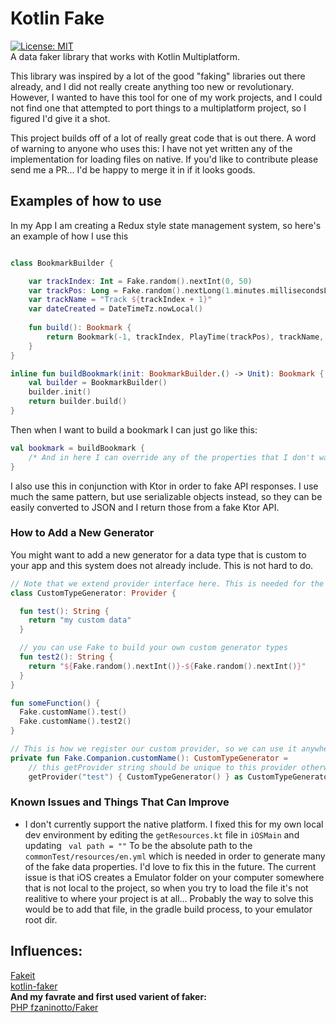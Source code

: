 # Kotlin Fake
[![License: MIT](https://img.shields.io/badge/License-MIT-yellow.svg)](https://opensource.org/licenses/MIT)  
A data faker library that works with Kotlin Multiplatform. 

This library was inspired by a lot of the good "faking" libraries out there already, 
and I did not really create anything too new or revolutionary. However, I wanted to have this tool 
for one of my work projects, and I could not find one that attempted to port things to a multiplatform project, 
so I figured I'd give it a shot.

This project builds off of a lot of really great code that is out there. A word of warning to anyone who uses this:
I have not yet written any of the implementation for loading files on native. If you'd like to contribute please send me 
a PR... I'd be happy to merge it in if it looks goods. 

## Examples of how to use

In my App I am creating a Redux style state management system, so here's an example of how I use this

```kotlin

class BookmarkBuilder {

    var trackIndex: Int = Fake.random().nextInt(0, 50)
    var trackPos: Long = Fake.random().nextLong(1.minutes.millisecondsLong, 45.minutes.millisecondsLong)
    var trackName = "Track ${trackIndex + 1}"
    var dateCreated = DateTimeTz.nowLocal()
    
    fun build(): Bookmark {
        return Bookmark(-1, trackIndex, PlayTime(trackPos), trackName, dateCreated)
    }
}

inline fun buildBookmark(init: BookmarkBuilder.() -> Unit): Bookmark {
    val builder = BookmarkBuilder()
    builder.init()
    return builder.build()
}

```

Then when I want to build a bookmark I can just go like this: 
```kotlin
val bookmark = buildBookmark {
    /* And in here I can override any of the properties that I don't want faker generating */
}
```

I also use this in conjunction with Ktor in order to fake API responses. I use much the same pattern, but use 
serializable objects instead, so they can be easily converted to JSON and I return those from a fake Ktor API. 

###  How to Add  a New Generator
You might want to add a new generator for a data type that is custom to your app and this system does not 
already include. This is not hard to do. 

```kotlin
// Note that we extend provider interface here. This is needed for the getProvider method to register your provider
class CustomTypeGenerator: Provider {

  fun test(): String {
    return "my custom data"
  }

  // you can use Fake to build your own custom generator types
  fun test2(): String {
    return "${Fake.random().nextInt()}-${Fake.random().nextInt()}"
  }
}

fun someFunction() {
  Fake.customName().test()
  Fake.customName().test2()
}

// This is how we register our custom provider, so we can use it anywhere where Fake is accessible
private fun Fake.Companion.customName(): CustomTypeGenerator = 
    // this getProvider string should be unique to this provider otherwise you might have nasty exceptions
    getProvider("test") { CustomTypeGenerator() } as CustomTypeGenerator

```


### Known Issues and Things That Can Improve
* I don't currently support the native platform. I fixed this for my own 
  local dev environment by editing the `getResources.kt` file in `iOSMain` and updating 
  ` 
  val path = ""
   `
To be the absolute path to the `commonTest/resources/en.yml` which is needed in order to generate many of
  the fake data properties. I'd love to fix this in the future. The current issue is that iOS creates a 
  Emulator folder on your computer somewhere that is not local to the project, so when you try to load the
  file it's not realitive to where your project is at all... Probably the way to solve this would be to 
  add that file, in the gradle build process, to your emulator root dir. 

## Influences: 
[Fakeit](https://github.com/moove-it/fakeit)    
[kotlin-faker](https://github.com/serpro69/kotlin-faker)    
**And my favrate and first used varient of faker:**    
[PHP fzaninotto/Faker](https://github.com/fzaninotto/Faker)  
